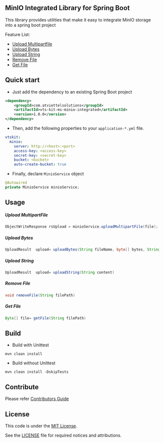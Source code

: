 MinIO Integrated Library for Spring Boot
-------
This library provides utilities that make it easy to integrate MinIO storage into a spring boot project

Feature List:
* [Upload Multipartfile](#upload-multipartfile)
* [Upload Bytes](#Upload-Bytes)
* [Upload String](#Upload-String)
* [Remove File](#Remove-File)
* [Get File](#Get-File)

Quick start
-------
* Just add the dependency to an existing Spring Boot project
```xml
<dependency>
    <groupId>com.atviettelsolutions</groupId>
    <artifactId>vts-kit-ms-minio-integrated</artifactId>
    <version>1.0.0</version>
</dependency>
```

* Then, add the following properties to your `application-*.yml` file.
```yaml
vtskit:
  minio:
    server: http://<host>:<port>
    access-key: <access-key>
    secret-key: <secret-key>
    bucket: <bucket>
    auto-create-bucket: true
```

* Finally, declare `MinioService` object
```java
@Autowired
private MinioService minioService;
```

Usage
-------
##### Upload MultipartFile
```java
ObjectWriteResponse rsUpload = minioService.uploadMultipartFile(file);
```
##### Upload Bytes
```java
UploadResult  upload= uploadBytes(String fileName, byte[] bytes, String contentType)
```
##### Upload String
```java
UploadResult  upload= uploadString(String content)
```
##### Remove File
```java
void removeFile(String filePath)
```
##### Get File
```java
Byte[] file= getFile(String filePath)
```

Build
-------
* Build with Unittest
```shell script
mvn clean install
```

* Build without Unittest
```shell script
mvn clean install -DskipTests
```

Contribute
-------
Please refer [Contributors Guide](CONTRIBUTING.md)

License
-------
This code is under the [MIT License](https://opensource.org/licenses/MIT).

See the [LICENSE](LICENSE) file for required notices and attributions.
